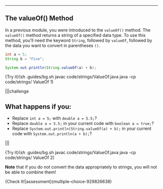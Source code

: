 ---

## The valueOf() Method
In a previous module, you were introduced to the `valueOf()` method. The `valueOf()` method returns a string of a specified data type. To use this method, you'll need the keyword `String`, followed by `valueOf`, followed by the data you want to convert in parentheses `()`.

```java
int a = 5;
String b = "Five";

System.out.println(String.valueOf(a) + b);
```

{Try it}(sh .guides/bg.sh javac code/strings/ValueOf.java java -cp code/strings/ ValueOf 1)

|||challenge
## What happens if you:
* Replace `int a = 5;` with `double a = 5.5;`?
* Replace `double a = 5.5;` in your current code with `boolean a = true;`?
* Replace `System.out.println(String.valueOf(a) + b);` in your current code with `System.out.println(a + b);`?

|||

{Try it}(sh .guides/bg.sh javac code/strings/ValueOf.java java -cp code/strings/ ValueOf 2)

**Note** that if you do not convert the data appropriately to strings, you will not be able to combine them!

{Check It!|assessment}(multiple-choice-929826638)
